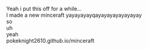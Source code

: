 Yeah i put this off for a while...  
I made a new minceraft yayayayayqayayayayayayayay  
so  
uh  
yeah  
pokeknight2610.github.io/minceraft
